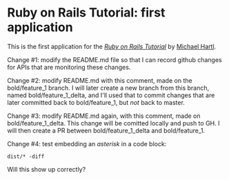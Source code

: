 # Ruby on Rails Tutorial: first application

This is the first application for the [*Ruby on Rails Tutorial*](http://railstutorial.org/) by [Michael Hartl](http://michaelhartl.com/).

Change #1: modify the README.md file so that I can record github changes for APIs that are monitoring these changes.

Change #2: modify README.md with this comment, made on the bold/feature_1 branch.  I will later create a new branch from this branch, named bold/feature_1_delta, and I'll used that to commit changes that are later committed back to bold/feature_1, but *not* back to master.

Change #3: modify README.md again, with this comment, made on bold/feature_1_delta.  This change will be comitted locally and push to GH.  I will then create a PR between bold/feature_1_delta and bold/feature_1.

Change #4: test embedding an *asterisk* in a code block:

`dist/* -diff`

 Will this show up correctly?
